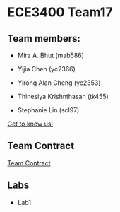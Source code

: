 # ECE3400 Team17


## Team members:
* Mira A. Bhut (mab586) 

* Yijia Chen (yc2366)

* Yirong Alan Cheng (yc2353)

* Thinesiya Krishnthasan (tk455)

* Stephanie Lin (scl97)

[Get to know us!](./about_us.md)

## Team Contract
[Team Contract](./team_contract.md)

## Labs 
* Lab1







